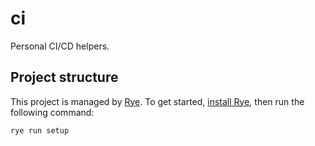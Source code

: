 # ci

Personal CI/CD helpers.

## Project structure

This project is managed by [Rye](https://rye.astral.sh). To get started, [install Rye](https://rye.astral.sh/guide/installation), then run the following command:

```sh
rye run setup
```
